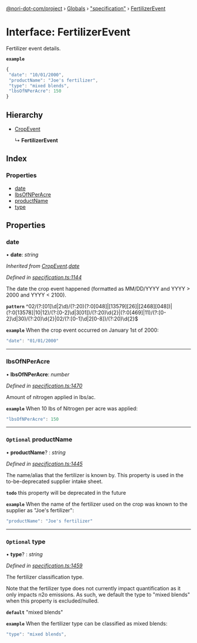 [@nori-dot-com/project](../README.md) › [Globals](../globals.md) › ["specification"](../modules/_specification_.md) › [FertilizerEvent](_specification_.fertilizerevent.md)

# Interface: FertilizerEvent

Fertilizer event details.

**`example`** 

```js
{
 "date": "10/01/2000",
 "productName": "Joe's fertilizer",
 "type": "mixed blends",
 "lbsOfNPerAcre": 150
}
```

## Hierarchy

* [CropEvent](_specification_.cropevent.md)

  ↳ **FertilizerEvent**

## Index

### Properties

* [date](_specification_.fertilizerevent.md#date)
* [lbsOfNPerAcre](_specification_.fertilizerevent.md#lbsofnperacre)
* [productName](_specification_.fertilizerevent.md#optional-productname)
* [type](_specification_.fertilizerevent.md#optional-type)

## Properties

###  date

• **date**: *string*

*Inherited from [CropEvent](_specification_.cropevent.md).[date](_specification_.cropevent.md#date)*

*Defined in [specification.ts:1144](https://github.com/nori-dot-eco/nori-dot-com/blob/a109103/packages/project/src/specification.ts#L1144)*

The date the crop event happened (formatted as MM/DD/YYYY and YYYY > 2000 and YYYY < 2100).

**`pattern`** ^02\/(?:[01]\d|2\d)\/(?:20)(?:0[048]|[13579][26]|[2468][048])|(?:0[13578]|10|12)\/(?:[0-2]\d|3[01])\/(?:20)\d{2}|(?:0[469]|11)\/(?:[0-2]\d|30)\/(?:20)\d{2}|02\/(?:[0-1]\d|2[0-8])\/(?:20)\d{2}$

**`example`** <caption>When the crop event occurred on January 1st of 2000:</caption>

```js
"date": "01/01/2000"
```

___

###  lbsOfNPerAcre

• **lbsOfNPerAcre**: *number*

*Defined in [specification.ts:1470](https://github.com/nori-dot-eco/nori-dot-com/blob/a109103/packages/project/src/specification.ts#L1470)*

Amount of nitrogen applied in lbs/ac.

**`example`** <caption>When 10 lbs of Nitrogen per acre was applied:</caption>

```js
"lbsOfNPerAcre": 150
```

___

### `Optional` productName

• **productName**? : *string*

*Defined in [specification.ts:1445](https://github.com/nori-dot-eco/nori-dot-com/blob/a109103/packages/project/src/specification.ts#L1445)*

The name/alias that the fertilizer is known by. This property is used in the to-be-deprecated supplier intake sheet.

**`todo`** this property will be deprecated in the future

**`example`** <caption>When the name of the fertilizer used on the crop was known to the supplier as "Joe's fertilizer":</caption>

```js
"productName": "Joe's fertilizer"
```

___

### `Optional` type

• **type**? : *string*

*Defined in [specification.ts:1459](https://github.com/nori-dot-eco/nori-dot-com/blob/a109103/packages/project/src/specification.ts#L1459)*

The fertilizer classification type.

Note that the fertilizer type does not currently impact quantification as it only impacts n2o emissions. As such, we default the type to "mixed blends" when this property is excluded/nulled.

**`default`** "mixed blends"

**`example`** <caption>When the fertilizer type can be classified as mixed blends:</caption>

```js
"type": "mixed blends",
```

